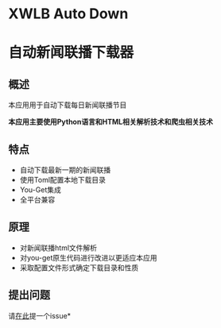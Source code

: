 
# XWLB Auto Down
# 自动新闻联播下载器

## 概述

本应用用于自动下载每日新闻联播节目

**本应用主要使用Python语言和HTML相关解析技术和爬虫相关技术**   

## 特点

- 自动下载最新一期的新闻联播
- 使用Toml配置本地下载目录  
- You-Get集成  
- 全平台兼容

## 原理
* 对新闻联播html文件解析
* 对you-get原生代码进行改进以更适应本应用
* 采取配置文件形式确定下载目录和性质

## 提出问题

请[在此](https://github.com/xiexuan-lang/news-Download/issues)提一个issue*
